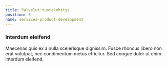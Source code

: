 ```yaml
---
title: Palvelut:tuotekehitys
position: 5
name: services-product-development
---
```


### Interdum eleifend

Maecenas quis ex a nulla scelerisque dignissim. Fusce rhoncus libero non erat volutpat, nec condimentum metus efficitur. Sed congue dolor ut enim interdum eleifend.
